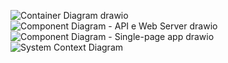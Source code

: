 ![Container Diagram drawio](https://github.com/igorifaresi/tp-engenharia-de-software/assets/48635268/f157708d-cff6-4e69-a6c3-ceccd9edd0c9)
![Component Diagram - API e Web Server drawio](https://github.com/igorifaresi/tp-engenharia-de-software/assets/48635268/0bf1d6de-5fb9-41ee-ac3d-6c8d91c82118)
![Component Diagram - Single-page app drawio](https://github.com/igorifaresi/tp-engenharia-de-software/assets/48635268/8dd944de-22ab-47f5-ac1e-ca5b82161ddd)
![System Context Diagram](https://github.com/igorifaresi/tp-engenharia-de-software/assets/48635268/11e9bb3b-41f4-4b4b-9427-6293eefc9b78)
